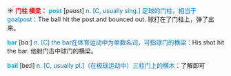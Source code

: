 ☀ <font color="red">**门柱 横梁：**</font>
<font color="sky blue">**post**</font> [pəʊst] 
<font color="#0070c0">n. [C, usually sing.] 足球的门柱，相当于goalpost：</font>The ball hit the post and bounced out. 球打在了门柱上，弹了出来。

<font color="sky blue">**bar**</font> [bɑː] 
<font color="#0070c0">n. [C] the bar在体育运动中为单数名词，可指球门的横梁：</font>His shot hit the bar. 他射门击中球门的横梁。
           
<font color="sky blue">**bail**</font> [beɪl]
<font color="#0070c0">n. [C, usually pl.]（在板球运动中）三柱门上的横木：</font>了解即可

